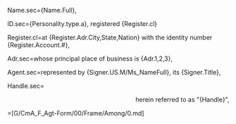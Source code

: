 Name.sec={Name.Full},

ID.sec={Personality.type.a}, registered {Register.cl}

Register.cl=at {Register.Adr.City,State,Nation} with the identity number {Register.Account.#},

Adr.sec=whose principal place of business is {Adr.1,2,3},

Agent.sec=represented by {Signer.US.M/Ms_NameFull}, its {Signer.Title},

Handle.sec=<div align="right">herein referred to as "{Handle}",</div>

=[G/CmA_F_Agt-Form/00/Frame/Among/0.md]